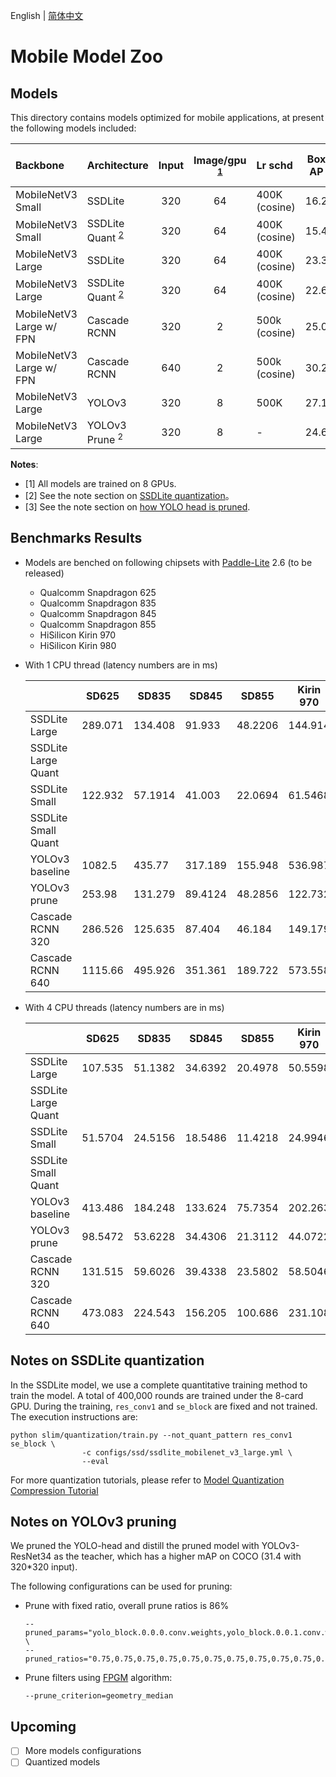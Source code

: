 English | [简体中文](README.md)

# Mobile Model Zoo


## Models

This directory contains models optimized for mobile applications, at present the following models included:

| Backbone                 | Architecture              | Input | Image/gpu <sup>[1](#gpu)</sup> | Lr schd       | Box AP | Download | PaddleLite Model Download |
| :----------------------- | :------------------------ | :---: | :--------------------: | :------------ | :----: | :------- | :------------------------ |
| MobileNetV3 Small        | SSDLite                   | 320   | 64                     | 400K (cosine) | 16.2   | [Link](https://paddlemodels.bj.bcebos.com/object_detection/mobile_models/ssdlite_mobilenet_v3_small.pdparam) | [Link](https://paddlemodels.bj.bcebos.com/object_detection/mobile_models/lite/ssdlite_mobilenet_v3_small.tar) |
| MobileNetV3 Small        | SSDLite Quant <sup>[2](#quant)</sup> | 320   | 64                     | 400K (cosine) | 15.4   | [Link](https://paddlemodels.bj.bcebos.com/object_detection/mobile_models/ssdlite_mobilenet_v3_small_quant.tar) | [Link](https://paddlemodels.bj.bcebos.com/object_detection/mobile_models/lite/ssdlite_mobilenet_v3_small_quant.tar) |
| MobileNetV3 Large        | SSDLite                   | 320   | 64                     | 400K (cosine) | 23.3   | [Link](https://paddlemodels.bj.bcebos.com/object_detection/mobile_models/ssdlite_mobilenet_v3_large.pdparam) | [Link](https://paddlemodels.bj.bcebos.com/object_detection/mobile_models/lite/ssdlite_mobilenet_v3_large.tar) |
| MobileNetV3 Large        | SSDLite Quant <sup>[2](#quant)</sup> | 320   | 64                     | 400K (cosine) | 22.6   | [Link](https://paddlemodels.bj.bcebos.com/object_detection/mobile_models/ssdlite_mobilenet_v3_large_quant.tar) | [Link](https://paddlemodels.bj.bcebos.com/object_detection/mobile_models/lite/ssdlite_mobilenet_v3_large_quant.tar) |
| MobileNetV3 Large w/ FPN | Cascade RCNN              | 320   | 2                      | 500k (cosine) | 25.0   | [Link](https://paddlemodels.bj.bcebos.com/object_detection/mobile_models/cascade_rcnn_mobilenetv3_fpn_320.tar) | [Link](https://paddlemodels.bj.bcebos.com/object_detection/mobile_models/lite/cascade_rcnn_mobilenetv3_fpn_320.tar) |
| MobileNetV3 Large w/ FPN | Cascade RCNN              | 640   | 2                      | 500k (cosine) | 30.2   | [Link](https://paddlemodels.bj.bcebos.com/object_detection/mobile_models/cascade_rcnn_mobilenetv3_fpn_640.tar) | [Link](https://paddlemodels.bj.bcebos.com/object_detection/mobile_models/lite/cascade_rcnn_mobilenetv3_fpn_640.tar) |
| MobileNetV3 Large        | YOLOv3                    | 320   | 8                      | 500K          | 27.1   | [Link](https://paddlemodels.bj.bcebos.com/object_detection/yolov3_mobilenet_v3.pdparams) | [Link](https://paddlemodels.bj.bcebos.com/object_detection/mobile_models/lite/yolov3_mobilenet_v3.tar) |
| MobileNetV3 Large        | YOLOv3 Prune <sup>2</sup> | 320   | 8                      | -             | 24.6   | [Link](https://paddlemodels.bj.bcebos.com/object_detection/mobile_models/yolov3_mobilenet_v3_prune75875_FPGM_distillby_r34.pdparams) | [Link](https://paddlemodels.bj.bcebos.com/object_detection/mobile_models/lite/yolov3_mobilenet_v3_prune86_FPGM_320.tar) |

**Notes**:

-   <a name="gpu">[1]</a> All models are trained on 8 GPUs.
-   <a name="quant">[2]</a> See the note section on [SSDLite quantization](#Notes-on-SSDLite-quant)。
-   <a name="prune">[3]</a> See the note section on [how YOLO head is pruned](#Notes-on-YOLOv3-pruning).


## Benchmarks Results

-   Models are benched on following chipsets with [Paddle-Lite](https://github.com/PaddlePaddle/Paddle-Lite) 2.6 (to be released)
    -   Qualcomm Snapdragon 625
    -   Qualcomm Snapdragon 835
    -   Qualcomm Snapdragon 845
    -   Qualcomm Snapdragon 855
    -   HiSilicon Kirin 970
    -   HiSilicon Kirin 980

-   With 1 CPU thread (latency numbers are in ms)

    |                  | SD625   | SD835   | SD845   | SD855   | Kirin 970 | Kirin 980 |
    |------------------|---------|---------|---------|---------|-----------|-----------|
    | SSDLite Large    | 289.071 | 134.408 | 91.933  | 48.2206 | 144.914   | 55.1186   |
    | SSDLite Large Quant |  |  |   |  |    |    |
    | SSDLite Small    | 122.932 | 57.1914 | 41.003  | 22.0694 | 61.5468   | 25.2106   |
    | SSDLite Small Quant |  |  |  | |   |    |
    | YOLOv3 baseline  | 1082.5  | 435.77  | 317.189 | 155.948 | 536.987   | 178.999   |
    | YOLOv3 prune     | 253.98  | 131.279 | 89.4124 | 48.2856 | 122.732   | 55.8626   |
    | Cascade RCNN 320 | 286.526 | 125.635 | 87.404  | 46.184  | 149.179   | 52.9994   |
    | Cascade RCNN 640 | 1115.66 | 495.926 | 351.361 | 189.722 | 573.558   | 207.917   |

-   With 4 CPU threads (latency numbers are in ms)

    |                  | SD625   | SD835   | SD845   | SD855   | Kirin 970 | Kirin 980 |
    |------------------|---------|---------|---------|---------|-----------|-----------|
    | SSDLite Large    | 107.535 | 51.1382 | 34.6392 | 20.4978 | 50.5598   | 24.5318   |
    | SSDLite Large Quant |  |  |   |  |    |    |
    | SSDLite Small    | 51.5704 | 24.5156 | 18.5486 | 11.4218 | 24.9946   | 16.7158   |
    | SSDLite Small Quant |  |  |  | |   |    |
    | YOLOv3 baseline  | 413.486 | 184.248 | 133.624 | 75.7354 | 202.263   | 126.435   |
    | YOLOv3 prune     | 98.5472 | 53.6228 | 34.4306 | 21.3112 | 44.0722   | 31.201    |
    | Cascade RCNN 320 | 131.515 | 59.6026 | 39.4338 | 23.5802 | 58.5046   | 36.9486   |
    | Cascade RCNN 640 | 473.083 | 224.543 | 156.205 | 100.686 | 231.108   | 138.391   |


## Notes on SSDLite quantization

In the SSDLite model, we use a complete quantitative training method to train the model. A total of 400,000 rounds are trained under the 8-card GPU. During the training, `res_conv1` and `se_block` are fixed and not trained. The execution instructions are:

```shell
python slim/quantization/train.py --not_quant_pattern res_conv1 se_block \
                -c configs/ssd/ssdlite_mobilenet_v3_large.yml \
                --eval
```

For more quantization tutorials, please refer to [Model Quantization Compression Tutorial](../../docs/advanced_tutorials/slim/quantization/QUANTIZATION.md)

## Notes on YOLOv3 pruning

We pruned the YOLO-head and distill the pruned model with YOLOv3-ResNet34 as the teacher, which has a higher mAP on COCO (31.4 with 320\*320 input).

The following configurations can be used for pruning:

-   Prune with fixed ratio, overall prune ratios is 86%

    ```shell
    --pruned_params="yolo_block.0.0.0.conv.weights,yolo_block.0.0.1.conv.weights,yolo_block.0.1.0.conv.weights,yolo_block.0.1.1.conv.weights,yolo_block.0.2.conv.weights,yolo_block.0.tip.conv.weights,yolo_block.1.0.0.conv.weights,yolo_block.1.0.1.conv.weights,yolo_block.1.1.0.conv.weights,yolo_block.1.1.1.conv.weights,yolo_block.1.2.conv.weights,yolo_block.1.tip.conv.weights,yolo_block.2.0.0.conv.weights,yolo_block.2.0.1.conv.weights,yolo_block.2.1.0.conv.weights,yolo_block.2.1.1.conv.weights,yolo_block.2.2.conv.weights,yolo_block.2.tip.conv.weights" \
    --pruned_ratios="0.75,0.75,0.75,0.75,0.75,0.75,0.75,0.75,0.75,0.75,0.75,0.75,0.875,0.875,0.875,0.875,0.875,0.875"
    ```
-   Prune filters using [FPGM](https://arxiv.org/abs/1811.00250) algorithm:

    ```shell
    --prune_criterion=geometry_median
    ```


## Upcoming

-   [ ] More models configurations
-   [ ] Quantized models
